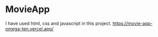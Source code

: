 # MovieApp
I have used html, css and javascript in this project.
https://movie-app-omega-ten.vercel.app/
